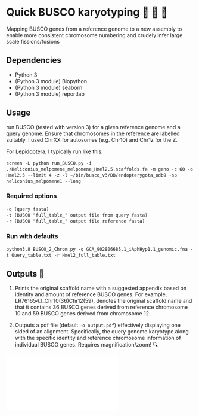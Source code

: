 # Quick BUSCO karyotyping :butterfly: :twisted_rightwards_arrows: :butterfly: #
Mapping BUSCO genes from a reference genome to a new assembly to enable more consistent chromosome numbering and crudely infer large scale fissions/fusions

## Dependencies
* Python 3
* (Python 3 module) Biopython
* (Python 3 module) seaborn
* (Python 3 module) reportlab

## Usage

run BUSCO (tested with version 3) for a given reference genome and a query genome. Ensure that chromosomes in the reference are labelled suitably. I used ChrXX for autosomes (e.g. Chr10) and Chr1z for the Z.

For Lepidoptera, I typically run like this:
```
screen -L python run_BUSCO.py -i ./Heliconius_melpomene_melpomene_Hmel2.5.scaffolds.fa -m geno -c 60 -o Hmel2.5 --limit 4 -z -l ~/bin/busco_v3/DB/endopterygota_odb9 -sp heliconius_melpomene1 --long
```

### Required options
``` 
-q (query fasta)
-t (BUSCO "full_table_" output file from query fasta)
-r (BUSCO "full_table_" output file reference fasta)
```

### Run with defaults

```
python3.8 BUSCO_2_Chrom.py -q GCA_902806685.1_iAphHyp1.1_genomic.fna -t Query_table.txt -r Hmel2_full_table.txt
```


## Outputs :microscope:

1. Prints the original scaffold name with a suggested appendix based on identity and amount of reference BUSCO genes. For example, LR761654.1_Chr10(36)Chr12(59), denotes the original scaffold name and that it contains 36 BUSCO genes derived from reference chromosome 10 and 59 BUSCO genes derived from chromosome 12.

2. Outputs a pdf file (default `-o output.pdf`) effectively displaying one sided of an alignment. Specifically, the query genome karyotype along with the specific identity and reference chromosome information of individual BUSCO genes. Requires magnification/zoom! :mag:

![Example output pdf](./output.pdf?raw=true "Example output plot")
